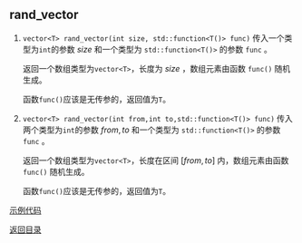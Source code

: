 ## rand_vector

1. `vector<T> rand_vector(int size, std::function<T()> func)`
   传入一个类型为`int`的参数 $size$ 和一个类型为 `std::function<T()>` 的参数 `func` 。

   返回一个数组类型为`vector<T>`，长度为 $size$ ，数组元素由函数 `func()` 随机生成。

   函数`func()`应该是无传参的，返回值为`T`。
2. `vector<T> rand_vector(int from,int to,std::function<T()> func)`
   传入两个类型为`int`的参数 $from,to$ 和一个类型为 `std::function<T()>` 的参数 `func` 。

   返回一个数组类型为`vector<T>`，长度在区间 $[from,to]$ 内，数组元素由函数 `func()` 随机生成。

   函数`func()`应该是无传参的，返回值为`T`。

[示例代码](../../../examples/rand_vector.cpp)

[返回目录](../../home.md)